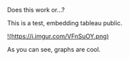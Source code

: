 Does this work or...?

This is a test, embedding tableau public.


[!(https://i.imgur.com/VFnSuOY.png)](https://public.tableau.com/views/KensukeKondoSwingBB2014-2018/Dashboard1?:embed=y&:display_count=yes&publish=yes)



As you can see, graphs are cool.
